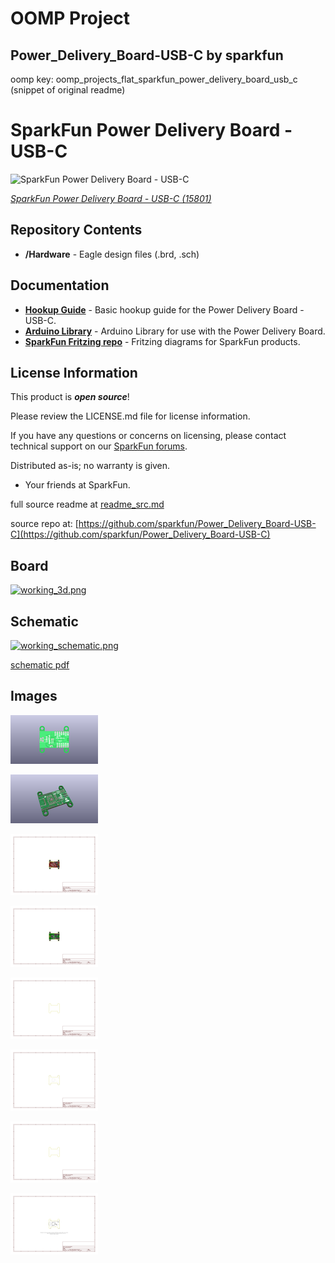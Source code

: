 # OOMP Project  
## Power_Delivery_Board-USB-C  by sparkfun  
  
oomp key: oomp_projects_flat_sparkfun_power_delivery_board_usb_c  
(snippet of original readme)  
  
SparkFun Power Delivery Board - USB-C  
========================================  
  
![SparkFun Power Delivery Board - USB-C](https://cdn.sparkfun.com/assets/parts/1/4/4/1/4/15801-SparkFun_Power_Delivery_Board_-_USB-C__Qwiic_-01.jpg)  
  
[*SparkFun Power Delivery Board - USB-C (15801)*](https://www.sparkfun.com/products/15801)  
  
<Basic description of the part.>  
  
Repository Contents  
-------------------  
  
* **/Hardware** - Eagle design files (.brd, .sch)  
  
Documentation  
--------------  
* **[Hookup Guide](https://learn.sparkfun.com/tutorials/power-delivery-board---usb-c-qwiic-hookup-guide)** - Basic hookup guide for the Power Delivery Board - USB-C.  
* **[Arduino Library](https://github.com/sparkfun/SparkFun_STUSB4500_Arduino_Library)** - Arduino Library for use with the Power Delivery Board.  
* **[SparkFun Fritzing repo](https://github.com/sparkfun/Fritzing_Parts)** - Fritzing diagrams for SparkFun products.  
  
License Information  
-------------------  
  
This product is _**open source**_!   
  
Please review the LICENSE.md file for license information.   
  
If you have any questions or concerns on licensing, please contact technical support on our [SparkFun forums](https://forum.sparkfun.com/viewforum.php?f=152).  
  
Distributed as-is; no warranty is given.  
  
- Your friends at SparkFun.  
  
_<COLLABORATION CREDIT>_  
  
  full source readme at [readme_src.md](readme_src.md)  
  
source repo at: [https://github.com/sparkfun/Power_Delivery_Board-USB-C](https://github.com/sparkfun/Power_Delivery_Board-USB-C)  
## Board  
  
[![working_3d.png](working_3d_600.png)](working_3d.png)  
## Schematic  
  
[![working_schematic.png](working_schematic_600.png)](working_schematic.png)  
  
[schematic pdf](working_schematic.pdf)  
## Images  
  
[![working_3D_bottom.png](working_3D_bottom_140.png)](working_3D_bottom.png)  
  
[![working_3D_top.png](working_3D_top_140.png)](working_3D_top.png)  
  
[![working_assembly_page_01.png](working_assembly_page_01_140.png)](working_assembly_page_01.png)  
  
[![working_assembly_page_02.png](working_assembly_page_02_140.png)](working_assembly_page_02.png)  
  
[![working_assembly_page_03.png](working_assembly_page_03_140.png)](working_assembly_page_03.png)  
  
[![working_assembly_page_04.png](working_assembly_page_04_140.png)](working_assembly_page_04.png)  
  
[![working_assembly_page_05.png](working_assembly_page_05_140.png)](working_assembly_page_05.png)  
  
[![working_assembly_page_06.png](working_assembly_page_06_140.png)](working_assembly_page_06.png)  
